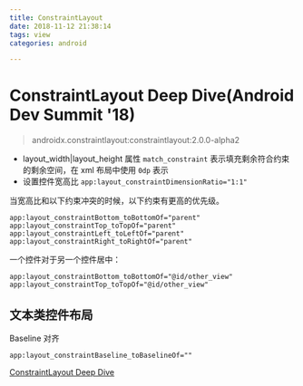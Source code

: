 ```yaml
---
title: ConstraintLayout
date: 2018-11-12 21:38:14
tags: view
categories: android

---
```


# ConstraintLayout Deep Dive(Android Dev Summit '18)

>androidx.constraintlayout:constraintlayout:2.0.0-alpha2

- layout_width|layout_height 属性 `match_constraint` 表示填充剩余符合约束的剩余空间，在 xml 布局中使用 `0dp` 表示
- 设置控件宽高比 `app:layout_constraintDimensionRatio="1:1"`

当宽高比和以下约束冲突的时候，以下约束有更高的优先级。

```
app:layout_constraintBottom_toBottomOf="parent"
app:layout_constraintTop_toTopOf="parent"
app:layout_constraintLeft_toLeftOf="parent"
app:layout_constraintRight_toRightOf="parent"
```

一个控件对于另一个控件居中：

```
app:layout_constraintBottom_toBottomOf="@id/other_view"
app:layout_constraintTop_toTopOf="@id/other_view"
```

## 文本类控件布局

Baseline 对齐

```
app:layout_constraintBaseline_toBaselineOf=""
```




[ConstraintLayout Deep Dive](https://www.youtube.com/watch?v=P9Zstbk0lPw&list=PLWz5rJ2EKKc8WFYCR9esqGGY0vOZm2l6e&index=24)
